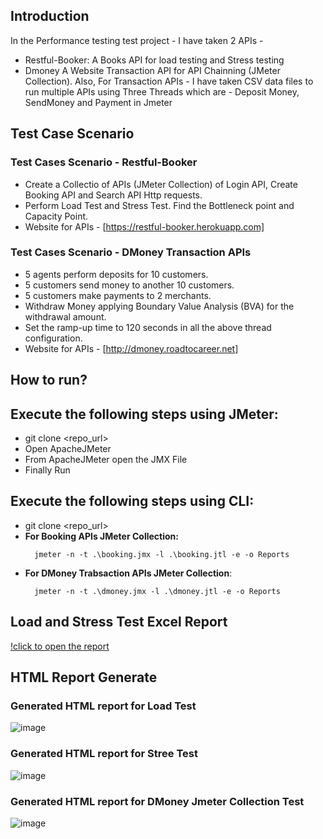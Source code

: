 ## **Introduction**
In the Performance testing test project - I have taken 2 APIs - 
- Restful-Booker: A Books API for load testing and Stress testing
- Dmoney A Website Transaction API for API Chainning (JMeter Collection).
Also,  For Transaction APIs -  I have taken CSV data files to run multiple APIs using Three Threads which are - Deposit Money, SendMoney and Payment in Jmeter

## **Test Case Scenario**
### **Test Cases Scenario - Restful-Booker**
- Create a Collectio of APIs (JMeter Collection) of Login API, Create Booking API and Search API Http requests.
- Perform Load Test and Stress Test. Find the Bottleneck point and Capacity Point.
- Website for APIs - [https://restful-booker.herokuapp.com]
  
### **Test Cases Scenario - DMoney Transaction APIs**
- 5 agents perform deposits for 10 customers.
- 5 customers send money to another 10 customers.
- 5 customers make payments to 2 merchants.
- Withdraw Money applying Boundary Value Analysis (BVA) for the withdrawal amount.
- Set the ramp-up time to 120 seconds in all the above thread configuration.
- Website for APIs - [http://dmoney.roadtocareer.net]

## **How to run?**
## Execute the following steps using JMeter:
- git clone <repo_url>
- Open ApacheJMeter
- From ApacheJMeter open the JMX File
- Finally Run
## Execute the following steps using CLI:
- git clone <repo_url>
- **For Booking APIs JMeter Collection:**
  ```console
    jmeter -n -t .\booking.jmx -l .\booking.jtl -e -o Reports
  ```
- **For DMoney Trabsaction APIs JMeter Collection**:
  ```console
    jmeter -n -t .\dmoney.jmx -l .\dmoney.jtl -e -o Reports
  ```

## **Load and Stress Test Excel Report**
[!click to open the report](https://docs.google.com/spreadsheets/d/1OeT2kSsjCdAc8ddbsu6L5CLx_GTFAu7l/edit?usp=sharing&ouid=116335755195100288842&rtpof=true&sd=true)
   
## **HTML Report Generate**
### Generated HTML report for Load Test
![image](https://github.com/user-attachments/assets/8db6b91d-0efa-4b0e-9cdb-512168f25d84)


### Generated HTML report for Stree Test
![image](https://github.com/user-attachments/assets/1042fb02-db9c-49e8-ac87-330b4baf41ab)


### Generated HTML report for DMoney Jmeter Collection Test
![image](https://github.com/user-attachments/assets/f881f32e-8ae9-4bcc-9ff9-cc573237bcb5)

